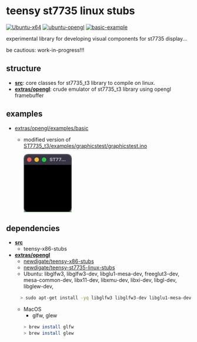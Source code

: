 # teensy st7735 linux stubs
[![Ubuntu-x64](https://github.com/newdigate/teensy-st7735-linux-stubs/workflows/Ubuntu-x64/badge.svg)](https://github.com/newdigate/teensy-st7735-linux-stubs/actions)
[![ubuntu-opengl](https://github.com/newdigate/teensy-st7735-linux-stubs/workflows/ubuntu-opengl/badge.svg)](https://github.com/newdigate/teensy-st7735-linux-stubs/actions?query=workflow%3Aubuntu-opengl)
[![basic-example](https://github.com/newdigate/teensy-st7735-linux-stubs/workflows/basic-example/badge.svg)](https://github.com/newdigate/teensy-st7735-linux-stubs/actions?query=workflow%3Abasic-example)

experimental library for developing visual components for st7735 display... 

be cautious: work-in-progress!!! 

## structure
* **[src](src)**: core classes for st7735_t3 library to compile on linux.
* **[extras/opengl](extras/opengl)**: crude emulator of st7735_t3 library using opengl framebuffer

## examples
* [extras/opengl/examples/basic](https://github.com/newdigate/teensy-st7735-linux-stubs/tree/main/extras/opengl/examples/basic) 
  * modified version of [ST7735_t3/examples/graphicstest/graphicstest.ino](https://github.com/PaulStoffregen/ST7735_t3/blob/master/examples/graphicstest/graphicstest.ino)
  
    ![opengl emulator](docs/graphicstest.gif)

## dependencies
* **[src](src)**
  * teensy-x86-stubs
* **[extras/opengl](extras/opengl)**
  * [newdigate/teensy-x86-stubs](https://github.com/newdigate/teensy-x86-stubs)
  * [newdigate/teensy-st7735-linux-stubs](https://github.com/newdigate/teensy-st7735-linux-stubs)
  * Ubuntu: libglfw3, libglfw3-dev, libglu1-mesa-dev, freeglut3-dev, mesa-common-dev, libx11-dev, libxmu-dev, libxi-dev, libgl-dev, libglew-dev,
  ```sh
    > sudo apt-get install -yq libglfw3 libglfw3-dev libglu1-mesa-dev freeglut3-dev mesa-common-dev libx11-dev libxmu-dev libxi-dev libgl-dev libglew-dev
  ```
  * MacOS
    * glfw, glew
    ```sh
    > brew install glfw
    > brew install glew
